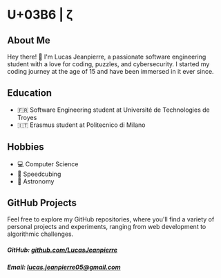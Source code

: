 # U+03B6 | ζ

## About Me

Hey there! 👋 I'm Lucas Jeanpierre, a passionate software engineering student with a love for coding, puzzles, and cybersecurity. I started my coding journey at the age of 15 and have been immersed in it ever since.

## Education

-   🇫🇷 Software Engineering student at Université de Technologies de Troyes 
-   🇮🇹 Erasmus student at Politecnico di Milano 

## Hobbies

-   💻 Computer Science
-   🧩 Speedcubing 
-   🔭 Astronomy 

## GitHub Projects

Feel free to explore my GitHub repositories, where you'll find a variety of personal projects and experiments, ranging from web development to algorithmic challenges.

##### GitHub: [github.com/LucasJeanpierre](https://github.com/LucasJeanpierre)
##### Email: [lucas.jeanpierre05@gmail.com](mailto:lucas.jeanpierre05@gmail.com)


<!--
Wow! You're like a detective, always seeking answers! As a well-deserved reward for your tireless efforts, enjoy this virtual cookie! 🍪
-->
